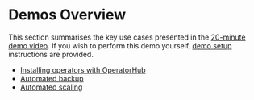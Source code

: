 # Demos Overview

This section summarises the key use cases presented in the [20-minute demo video](https://www.youtube.com/watch?v=D6njEyXPieg&t=12m45s). If you wish to perform this demo yourself, [demo setup](./demos-setup.md) instructions are provided.

* [Installing operators with OperatorHub](./demos-operatorhub.md)
* [Automated backup](./demos-database-backup.md)
* [Automated scaling](./demos-auto-scaler.md)